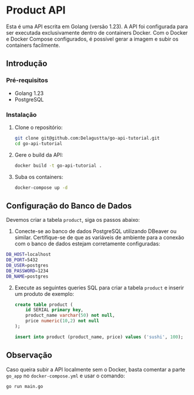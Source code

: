 # Product API

Esta é uma API escrita em Golang (versão 1.23). A API foi configurada para ser executada exclusivamente dentro de containers Docker. Com o Docker e Docker Compose configurados, é possível gerar a imagem e subir os containers facilmente.


## Introdução

### Pré-requisitos

- Golang 1.23
- PostgreSQL

### Instalação

1. Clone o repositório:
    ```bash
    git clone git@github.com:Delagustta/go-api-tutorial.git
    cd go-api-tutorial
    ```

2. Gere o build da API:
    ```bash
    docker build -t go-api-tutorial .
    ```

3. Suba os containers:
    ```bash
    docker-compose up -d
    ```

## Configuração do Banco de Dados

Devemos criar a tabela `product`, siga os passos abaixo:

1. Conecte-se ao banco de dados PostgreSQL utilizando DBeaver ou similar.
Certifique-se de que as variáveis de ambiente para a conexão com o banco de dados estejam corretamente configuradas:
```bash
DB_HOST=localhost
DB_PORT=5432
DB_USER=postgres
DB_PASSWORD=1234
DB_NAME=postgres
```
2. Execute as seguintes queries SQL para criar a tabela `product` e inserir um produto de exemplo:

    ```sql
    create table product (
        id SERIAL primary key,
        product_name varchar(50) not null,
        price numeric(10,2) not null
    );

    insert into product (product_name, price) values ('sushi', 100);
    ```

## Observação

Caso queira subir a API localmente sem o Docker, basta comentar a parte `go_app` no `docker-compose.yml` e usar o comando:

```bash
go run main.go
